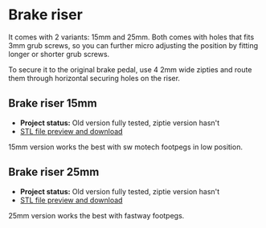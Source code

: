 # Brake riser

It comes with 2 variants: 15mm and 25mm. Both comes with holes that fits 3mm grub screws, so you can further micro adjusting the position by fitting longer or shorter grub screws.

To secure it to the original brake pedal, use 4 2mm wide zipties and route them through horizontal securing holes on the riser.

## Brake riser 15mm

* __Project status:__ Old version fully tested, ziptie version hasn't
* [STL file preview and download](https://github.com/normanzb/g310gs/blob/master/release/23_03_22/brake_riser_15mm_ziptie)

15mm version works the best with sw motech footpegs in low position.

## Brake riser 25mm

* __Project status:__ Old version fully tested, ziptie version hasn't
* [STL file preview and download](https://github.com/normanzb/g310gs/blob/master/release/23_03_22/brake_riser_25mm_ziptie)

25mm version works the best with fastway footpegs.